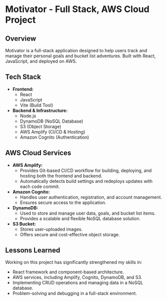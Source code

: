 # Motivator - Full Stack, AWS Cloud Project

## Overview

Motivator is a full-stack application designed to help users track and manage their personal goals and bucket list adventures. Built with React, JavaScript, and deployed on AWS.

## Tech Stack

- **Frontend:**
  - React
  - JavaScript
  - Vite (Build Tool)
- **Backend & Infrastructure:**
  - Node.js
  - DynamoDB (NoSQL Database)
  - S3 (Object Storage)
  - AWS Amplify (CI/CD & Hosting)
  - Amazon Cognito (Authentication)

## AWS Cloud Services

- **AWS Amplify:**
  - Provides Git-based CI/CD workflow for building, deploying, and hosting both the frontend and backend.
  - Automatically detects build settings and redeploys updates with each code commit.
- **Amazon Cognito:**
  - Handles user authentication, registration, and account management.
  - Ensures secure access to the application.
- **DynamoDB:**
  - Used to store and manage user data, goals, and bucket list items.
  - Provides a scalable and flexible NoSQL database solution.
- **S3 Bucket:**
  - Stores user-uploaded images.
  - Offers secure and cost-effective object storage.

## Lessons Learned

Working on this project has significantly strengthened my skills in:

- React framework and component-based architecture.
- AWS services, including Amplify, Cognito, DynamoDB, and S3.
- Implementing CRUD operations and managing data in a NoSQL database.
- Problem-solving and debugging in a full-stack environment.

